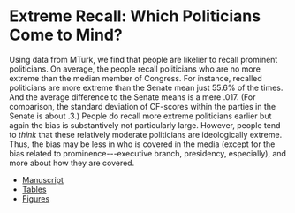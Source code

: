 # Extreme Recall: Which Politicians Come to Mind?

Using data from MTurk, we find that people are likelier to recall prominent politicians. On average, the people recall politicians who are no more extreme than the median member of Congress. For instance, recalled politicians are more extreme than the Senate mean just 55.6\% of the times. And the average difference to the Senate means is a mere .017. (For comparison, the standard deviation of CF-scores within the parties in the Senate is about .3.) People do recall more extreme politicians earlier but again the bias is substantively not particularly large. However, people tend to *think* that these relatively moderate politicians are ideologically extreme. Thus, the bias may be less in who is covered in the media (except for the bias related to prominence---executive branch, presidency, especially), and more about how they are covered.

* [Manuscript](ms/)
* [Tables](tabs/)
* [Figures](figs/)
